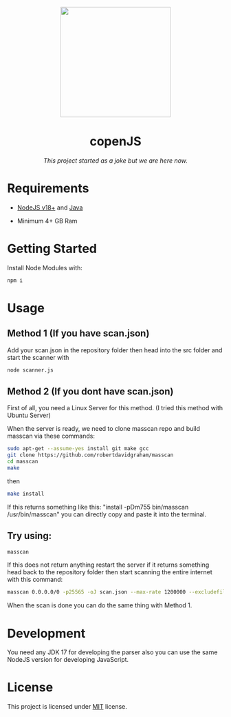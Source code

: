 <p align="center">
  <img src="https://user-images.githubusercontent.com/60201017/229349090-f355267d-01dc-4fd7-a30a-5de319315140.png", width="256" height="256" />
</p>
<h1 align="center"> copenJS </h1>
<p align="center"><i>This project started as a joke but we are here now.</i></p>

# Requirements 
- [NodeJS v18+](https://nodejs.org/en/download) and [Java](https://www.java.com/tr/download/)

- Minimum 4+ GB Ram
# Getting Started
Install Node Modules with:
 ```bash 
 npm i
 ```

# Usage

## Method 1 (If you have scan.json)

 Add your scan.json in the repository folder then head into the src folder and start the scanner with 
 ```bash
 node scanner.js
 ```

 ## Method 2 (If you dont have scan.json)

 First of all, you need a Linux Server for this method. (I tried this method with Ubuntu Server)

 When the server is ready, we need to clone masscan repo and build masscan via these commands:
  ```bash
  sudo apt-get --assume-yes install git make gcc
git clone https://github.com/robertdavidgraham/masscan
cd masscan
make
```
then 
 ```bash
make install
```
If this returns something like this: "install -pDm755 bin/masscan /usr/bin/masscan" you can directly copy and paste it into the terminal.

## Try using: 
```bash
masscan
```
If this does not return anything restart the server if it returns something head back to the repository folder then start scanning the entire internet with this command:
```bash
masscan 0.0.0.0/0 -p25565 -oJ scan.json --max-rate 1200000 --excludefile exclude.conf
```
When the scan is done you can do the same thing with Method 1.

# Development
You need any JDK 17 for developing the parser also you can use the same NodeJS version for developing JavaScript.

# License
This project is licensed under [MIT](https://opensource.org/licenses/MIT) license.
